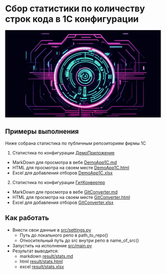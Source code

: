 # Сбор статистики по количеству строк кода в 1С конфигурации

![](img/social.png)

## Примеры выполнения

Ниже собрана статистика по публичным репозиториям фирмы 1С

1. Статистика по конфигурации [ДемоПриложение](https://github.com/1C-Company/dt-demo-configuration)
- MarkDown для просмотра в вебе [DemoApp1C.md](example/DemoApp1C.md)
- HTML для просмотра на своем месте [DemoApp1C.html](example/DemoApp1C.html)
- Excel для добавления отборов [DemoApp1C.xlsx](example/DemoApp1C.xlsx)

2. Статистика по конфигурации [ГитКонвертер](https://github.com/1C-Company/GitConverter)
- MarkDown для просмотра в вебе [GitConverter.md](example/GitConverter.md)
- HTML для просмотра на своем месте [GitConverter.html](example/GitConverter.html)
- Excel для добавления отборов [GitConverter.xlsx](example/GitConverter.xlsx)

## Как работать
- Внести свои данные в [src/settings.py](src/settings.py)
  - Путь до локального репо в path_to_repo()
  - Относительный путь до src внутри репо в name_of_src()
- Запустить на исполнение [src/main.py](src/codemeter.py)
- Результат выводится: 
  - markdown [result/stats.md](result/stats.md)
  - html [result/stats.html](result/stats.html)
  - excel [result/stats.xlsx](result/stats.xlsx)
